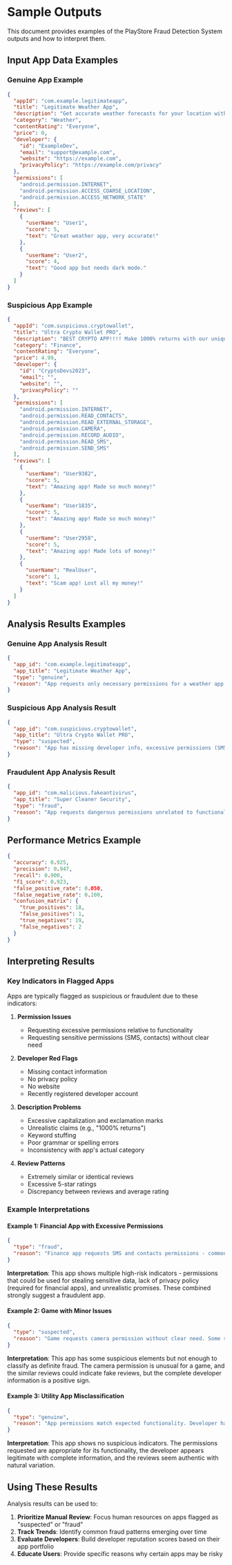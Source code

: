 # Sample Outputs

This document provides examples of the PlayStore Fraud Detection System outputs and how to interpret them.

## Input App Data Examples

### Genuine App Example

```json
{
  "appId": "com.example.legitimateapp",
  "title": "Legitimate Weather App",
  "description": "Get accurate weather forecasts for your location with our easy-to-use app. Features include hourly forecasts, 10-day predictions, radar maps, and severe weather alerts.",
  "category": "Weather",
  "contentRating": "Everyone",
  "price": 0,
  "developer": {
    "id": "ExampleDev",
    "email": "support@example.com",
    "website": "https://example.com",
    "privacyPolicy": "https://example.com/privacy"
  },
  "permissions": [
    "android.permission.INTERNET",
    "android.permission.ACCESS_COARSE_LOCATION",
    "android.permission.ACCESS_NETWORK_STATE"
  ],
  "reviews": [
    {
      "userName": "User1",
      "score": 5,
      "text": "Great weather app, very accurate!"
    },
    {
      "userName": "User2",
      "score": 4,
      "text": "Good app but needs dark mode."
    }
  ]
}
```

### Suspicious App Example

```json
{
  "appId": "com.suspicious.cryptowallet",
  "title": "Ultra Crypto Wallet PRO",
  "description": "BEST CRYPTO APP!!!! Make 1000% returns with our unique algorithm! Store all your crypto safely and earn passive income! NO RISK! Join millions of satisfied users!",
  "category": "Finance",
  "contentRating": "Everyone",
  "price": 4.99,
  "developer": {
    "id": "CryptoDevs2023",
    "email": "",
    "website": "",
    "privacyPolicy": ""
  },
  "permissions": [
    "android.permission.INTERNET",
    "android.permission.READ_CONTACTS",
    "android.permission.READ_EXTERNAL_STORAGE",
    "android.permission.CAMERA",
    "android.permission.RECORD_AUDIO",
    "android.permission.READ_SMS",
    "android.permission.SEND_SMS"
  ],
  "reviews": [
    {
      "userName": "User9382",
      "score": 5,
      "text": "Amazing app! Made so much money!"
    },
    {
      "userName": "User1835",
      "score": 5,
      "text": "Amazing app! Made so much money!"
    },
    {
      "userName": "User2958",
      "score": 5, 
      "text": "Amazing app! Made lots of money!"
    },
    {
      "userName": "RealUser",
      "score": 1,
      "text": "Scam app! Lost all my money!"
    }
  ]
}
```

## Analysis Results Examples

### Genuine App Analysis Result

```json
{
  "app_id": "com.example.legitimateapp",
  "app_title": "Legitimate Weather App",
  "type": "genuine",
  "reason": "App requests only necessary permissions for a weather app, has complete developer information, clear description matching its category, and diverse, authentic-looking reviews."
}
```

### Suspicious App Analysis Result

```json
{
  "app_id": "com.suspicious.cryptowallet",
  "app_title": "Ultra Crypto Wallet PRO",
  "type": "suspected",
  "reason": "App has missing developer info, excessive permissions (SMS, contacts, camera) unnecessary for a wallet app, and suspicious reviews with identical text. Description contains red flags like unrealistic returns."
}
```

### Fraudulent App Analysis Result

```json
{
  "app_id": "com.malicious.fakeantivirus",
  "app_title": "Super Cleaner Security",
  "type": "fraud",
  "reason": "App requests dangerous permissions unrelated to functionality, lacks privacy policy, has newly registered developer, and description makes false security claims. Shows classic malware pattern."
}
```

## Performance Metrics Example

```json
{
  "accuracy": 0.925,
  "precision": 0.947,
  "recall": 0.900,
  "f1_score": 0.923,
  "false_positive_rate": 0.050,
  "false_negative_rate": 0.100,
  "confusion_matrix": {
    "true_positives": 18,
    "false_positives": 1,
    "true_negatives": 19,
    "false_negatives": 2
  }
}
```

## Interpreting Results

### Key Indicators in Flagged Apps

Apps are typically flagged as suspicious or fraudulent due to these indicators:

1. **Permission Issues**
   - Requesting excessive permissions relative to functionality
   - Requesting sensitive permissions (SMS, contacts) without clear need

2. **Developer Red Flags**
   - Missing contact information
   - No privacy policy
   - No website
   - Recently registered developer account

3. **Description Problems**
   - Excessive capitalization and exclamation marks
   - Unrealistic claims (e.g., "1000% returns")
   - Keyword stuffing
   - Poor grammar or spelling errors
   - Inconsistency with app's actual category

4. **Review Patterns**
   - Extremely similar or identical reviews
   - Excessive 5-star ratings
   - Discrepancy between reviews and average rating

### Example Interpretations

#### Example 1: Financial App with Excessive Permissions

```json
{
  "type": "fraud",
  "reason": "Finance app requests SMS and contacts permissions - commonly used for data theft. Developer has no privacy policy. Description promises unrealistic returns."
}
```

**Interpretation**: This app shows multiple high-risk indicators - permissions that could be used for stealing sensitive data, lack of privacy policy (required for financial apps), and unrealistic promises. These combined strongly suggest a fraudulent app.

#### Example 2: Game with Minor Issues

```json
{
  "type": "suspected",
  "reason": "Game requests camera permission without clear need. Some similar reviews detected. Otherwise appears legitimate with complete developer info."
}
```

**Interpretation**: This app has some suspicious elements but not enough to classify as definite fraud. The camera permission is unusual for a game, and the similar reviews could indicate fake reviews, but the complete developer information is a positive sign.

#### Example 3: Utility App Misclassification

```json
{
  "type": "genuine",
  "reason": "App permissions match expected functionality. Developer has complete information and established history. Reviews appear authentic with mixed ratings."
}
```

**Interpretation**: This app shows no suspicious indicators. The permissions requested are appropriate for its functionality, the developer appears legitimate with complete information, and the reviews seem authentic with natural variation.

## Using These Results

Analysis results can be used to:

1. **Prioritize Manual Review**: Focus human resources on apps flagged as "suspected" or "fraud"
2. **Track Trends**: Identify common fraud patterns emerging over time
3. **Evaluate Developers**: Build developer reputation scores based on their app portfolio
4. **Educate Users**: Provide specific reasons why certain apps may be risky
